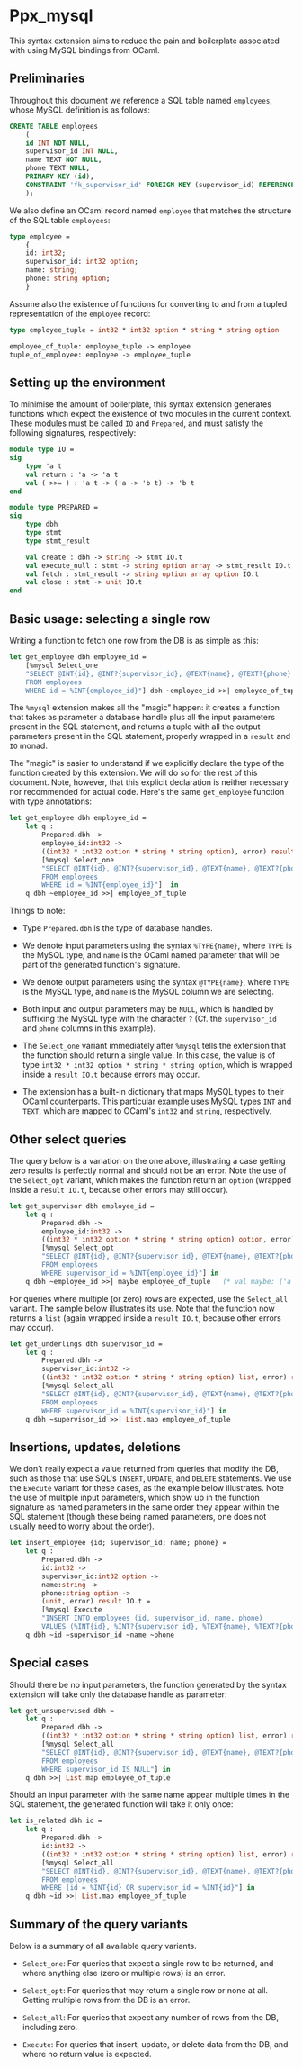 Ppx_mysql
=========

This syntax extension aims to reduce the pain and boilerplate associated with using
MySQL bindings from OCaml.


Preliminaries
-------------

Throughout this document we reference a SQL table named `employees`, whose MySQL
definition is as follows:

```sql
CREATE TABLE employees
    (
    id INT NOT NULL,
    supervisor_id INT NULL,
    name TEXT NOT NULL,
    phone TEXT NULL,
    PRIMARY KEY (id),
    CONSTRAINT 'fk_supervisor_id' FOREIGN KEY (supervisor_id) REFERENCES employees(id)
    );
```

We also define an OCaml record named `employee` that matches the structure
of the SQL table `employees`:

```ocaml
type employee =
    {
    id: int32;
    supervisor_id: int32 option;
    name: string;
    phone: string option;
    }
```

Assume also the existence of functions for converting to and from a tupled representation
of the `employee` record:

```ocaml
type employee_tuple = int32 * int32 option * string * string option

employee_of_tuple: employee_tuple -> employee
tuple_of_employee: employee -> employee_tuple
```


Setting up the environment
--------------------------

To minimise the amount of boilerplate, this syntax extension generates functions which expect
the existence of two modules in the current context.  These modules must be called `IO` and
`Prepared`, and must satisfy the following signatures, respectively:

```ocaml
module type IO =
sig
    type 'a t
    val return : 'a -> 'a t
    val ( >>= ) : 'a t -> ('a -> 'b t) -> 'b t
end

module type PREPARED =
sig
    type dbh
    type stmt
    type stmt_result

    val create : dbh ‑> string ‑> stmt IO.t
    val execute_null : stmt ‑> string option array ‑> stmt_result IO.t
    val fetch : stmt_result ‑> string option array option IO.t
    val close : stmt ‑> unit IO.t
end
```


Basic usage: selecting a single row
-----------------------------------

Writing a function to fetch one row from the DB is as simple as this:

```ocaml
let get_employee dbh employee_id =
    [%mysql Select_one
    "SELECT @INT{id}, @INT?{supervisor_id}, @TEXT{name}, @TEXT?{phone}
    FROM employees
    WHERE id = %INT{employee_id}"] dbh ~employee_id >>| employee_of_tuple
```

The `%mysql` extension makes all the "magic" happen: it creates a function
that takes as parameter a database handle plus all the input parameters
present in the SQL statement, and returns a tuple with all the output
parameters present in the SQL statement, properly wrapped in a `result`
and `IO` monad.

The "magic" is easier to understand if we explicitly declare the type
of the function created by this extension. We will do so for the rest
of this document.  Note, however, that this explicit declaration is
neither necessary nor recommended for actual code.  Here's the same
`get_employee` function with type annotations:

```ocaml
let get_employee dbh employee_id =
    let q :
        Prepared.dbh ->
        employee_id:int32 ->
        ((int32 * int32 option * string * string option), error) result IO.t =
        [%mysql Select_one
        "SELECT @INT{id}, @INT?{supervisor_id}, @TEXT{name}, @TEXT?{phone}
        FROM employees
        WHERE id = %INT{employee_id}"]  in
    q dbh ~employee_id >>| employee_of_tuple
```

Things to note:

 - Type `Prepared.dbh` is the type of database handles.

 - We denote input parameters using the syntax `%TYPE{name}`, where
   `TYPE` is the MySQL type, and `name` is the OCaml named parameter
   that will be part of the generated function's signature.

 - We denote output parameters using the syntax `@TYPE{name}`, where
   `TYPE` is the MySQL type, and `name` is the MySQL column we are
   selecting.

 - Both input and output parameters may be `NULL`, which is handled
   by suffixing the MySQL type with the character `?` (Cf. the
   `supervisor_id` and `phone` columns in this example).

 - The `Select_one` variant immediately after `%mysql` tells the
   extension that the function should return a single value.
   In this case, the value is of type `int32 * int32 option * string * string option`,
   which is wrapped inside a `result IO.t` because errors may occur.

 - The extension has a built-in dictionary that maps MySQL types
   to their OCaml counterparts.  This particular example uses MySQL
   types `INT` and `TEXT`, which are mapped to OCaml's `int32` and
   `string`, respectively.


Other select queries
--------------------

The query below is a variation on the one above, illustrating a case
getting zero results is perfectly normal and should not be an error.
Note the use of the `Select_opt` variant, which makes the function
return an `option` (wrapped inside a `result IO.t`, because other
errors may still occur).

```ocaml
let get_supervisor dbh employee_id =
    let q :
        Prepared.dbh ->
        employee_id:int32 ->
        ((int32 * int32 option * string * string option) option, error) result IO.t =
        [%mysql Select_opt
        "SELECT @INT{id}, @INT?{supervisor_id}, @TEXT{name}, @TEXT?{phone}
        FROM employees
        WHERE supervisor_id = %INT{employee_id}"] in
    q dbh ~employee_id >>| maybe employee_of_tuple   (* val maybe: ('a -> 'b) -> 'a option -> 'b option *)
```

For queries where multiple (or zero) rows are expected, use the `Select_all`
variant.  The sample below illustrates its use.  Note that the function now
returns a `list` (again wrapped inside a `result IO.t`, because other errors
may occur).

```ocaml
let get_underlings dbh supervisor_id =
    let q :
        Prepared.dbh ->
        supervisor_id:int32 ->
        ((int32 * int32 option * string * string option) list, error) result IO.t =
        [%mysql Select_all
        "SELECT @INT{id}, @INT?{supervisor_id}, @TEXT{name}, @TEXT?{phone}
        FROM employees
        WHERE supervisor_id = %INT{supervisor_id}"] in
    q dbh ~supervisor_id >>| List.map employee_of_tuple
```

Insertions, updates, deletions
------------------------------

We don't really expect a value returned from queries that modify the DB,
such as those that use SQL's `INSERT`, `UPDATE`, and `DELETE` statements.
We use the `Execute` variant for these cases, as the example below illustrates.
Note the use of multiple input parameters, which show up in the function
signature as named parameters in the same order they appear within
the SQL statement (though these being named parameters, one does not
usually need to worry about the order).

```ocaml
let insert_employee {id; supervisor_id; name; phone} =
    let q :
        Prepared.dbh ->
        id:int32 ->
        supervisor_id:int32 option ->
        name:string ->
        phone:string option ->
        (unit, error) result IO.t =
        [%mysql Execute
        "INSERT INTO employees (id, supervisor_id, name, phone)
        VALUES (%INT{id}, %INT?{supervisor_id}, %TEXT{name}, %TEXT?{phone}"] in
    q dbh ~id ~supervisor_id ~name ~phone
```

Special cases
-------------

Should there be no input parameters, the function generated by the syntax
extension will take only the database handle as parameter:

```ocaml
let get_unsupervised dbh =
    let q :
        Prepared.dbh ->
        ((int32 * int32 option * string * string option) list, error) result IO.t =
        [%mysql Select_all
        "SELECT @INT{id}, @INT?{supervisor_id}, @TEXT{name}, @TEXT?{phone}
        FROM employees
        WHERE supervisor_id IS NULL"] in
    q dbh >>| List.map employee_of_tuple
```

Should an input parameter with the same name appear multiple times in the
SQL statement, the generated function will take it only once:

```ocaml
let is_related dbh id =
    let q :
        Prepared.dbh ->
        id:int32 ->
        ((int32 * int32 option * string * string option) list, error) result IO.t =
        [%mysql Select_all
        "SELECT @INT{id}, @INT?{supervisor_id}, @TEXT{name}, @TEXT?{phone}
        FROM employees
        WHERE (id = %INT{id} OR supervisor_id = %INT{id}"] in
    q dbh ~id >>| List.map employee_of_tuple
```


Summary of the query variants
-----------------------------

Below is a summary of all available query variants.

 - `Select_one`: For queries that expect a single row to be returned,
   and where anything else (zero or multiple rows) is an error.

 - `Select_opt`: For queries that may return a single row or none at all.
   Getting multiple rows from the DB is an error.

 - `Select_all`: For queries that expect any number of rows from the DB,
   including zero.

 - `Execute`: For queries that insert, update, or delete data from the DB,
   and where no return value is expected.
